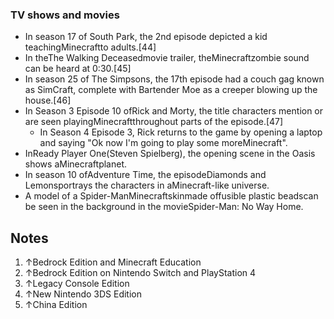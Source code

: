 ### TV shows and movies
- In season 17 of South Park, the 2nd episode depicted a kid teachingMinecraftto adults.[44]
- In theThe Walking Deceasedmovie trailer, theMinecraftzombie sound can be heard at 0:30.[45]
- In season 25 of The Simpsons, the 17th episode had a couch gag known as SimCraft, complete with Bartender Moe as a creeper blowing up the house.[46]
- In Season 3 Episode 10 ofRick and Morty, the title characters mention or are seen playingMinecraftthroughout parts of the episode.[47]
	- In Season 4 Episode 3, Rick returns to the game by opening a laptop and saying "Ok now I'm going to play some moreMinecraft".
- InReady Player One(Steven Spielberg), the opening scene in the Oasis shows aMinecraftplanet.
- In season 10 ofAdventure Time, the episodeDiamonds and Lemonsportrays the characters in aMinecraft-like universe.
- A model of a Spider-ManMinecraftskinmade offusible plastic beadscan be seen in the background in the movieSpider-Man: No Way Home.

## Notes
1. ↑Bedrock Edition and Minecraft Education
2. ↑Bedrock Edition on Nintendo Switch and PlayStation 4
3. ↑Legacy Console Edition
4. ↑New Nintendo 3DS Edition
5. ↑China Edition


